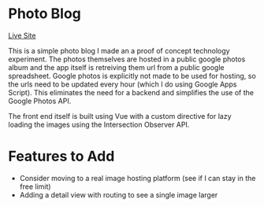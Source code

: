 # Photo Blog

[Live Site](https://photos.seandickinson.dev)

This is a simple photo blog I made an a proof of concept technology experiment. The photos themselves are hosted in a public google photos album and the app itself is retreiving them url from a public google spreadsheet. Google photos is explicitly not made to be used for hosting, so the urls need to be updated every hour (which I do using Google Apps Script). This eliminates the need for a backend and simplifies the use of the Google Photos API.

The front end itself is built using Vue with a custom directive for lazy loading the images using the Intersection Observer API.

# Features to Add
- Consider moving to a real image hosting platform (see if I can stay in the free limit)
- Adding a detail view with routing to see a single image larger


